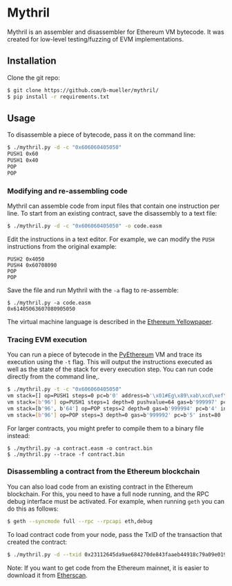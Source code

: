 # Mythril

Mythril is an assembler and disassembler for Ethereum VM bytecode. It was created for low-level testing/fuzzing of EVM implementations.

## Installation

Clone the git repo:

```bash
$ git clone https://github.com/b-mueller/mythril/
$ pip install -r requirements.txt
```

## Usage

To disassemble a piece of bytecode, pass it on the command line:

```bash
$ ./mythril.py -d -c "0x606060405050"
PUSH1 0x60
PUSH1 0x40
POP
POP
```

### Modifying and re-assembling code

Mythril can assemble code from input files that contain one instruction per line. To start from an existing contract, save the disassembly to a text file:

```bash
$ ./mythril.py -d -c "0x606060405050" -o code.easm
```

Edit the instructions in a text editor. For example, we can modify the `PUSH` instructions from the original example:

```
PUSH2 0x4050
PUSH4 0x60708090
POP
POP
```

Save the file and run Mythril with the `-a` flag to re-assemble:

```
$ ./mythril.py -a code.easm 
0x61405063607080905050
```

The virtual machine language is described in the [Ethereum Yellowpaper](http://gavwood.com/paper.pdf).

### Tracing EVM execution

You can run a piece of bytecode in the [PyEthereum](https://github.com/ethereum/pyethereum) VM and trace its execution using the `-t` flag. This will output the instructions executed as well as the state of the stack for every execution step. You can run code directly from the command line,.


```bash
$ ./mythril.py -t -c "0x606060405050"
vm stack=[] op=PUSH1 steps=0 pc=b'0' address=b'\x01#Eg\x89\xab\xcd\xef\x01#Eg\x89\xab\xcd\xef\x01#Eg' depth=0 pushvalue=96 gas=b'1000000' storage={'code': '0x', 'nonce': '0', 'balance': '0', 'storage': {}} inst=96
vm stack=[b'96'] op=PUSH1 steps=1 depth=0 pushvalue=64 gas=b'999997' pc=b'2' inst=96
vm stack=[b'96', b'64'] op=POP steps=2 depth=0 gas=b'999994' pc=b'4' inst=80
vm stack=[b'96'] op=POP steps=3 depth=0 gas=b'999992' pc=b'5' inst=80
```

For larger contracts, you might prefer to compile them to a binary file instead:

```
$ ./mythril.py -a contract.easm -o contract.bin
$ ./mythril.py --trace -f contract.bin
```

### Disassembling a contract from the Ethereum blockchain

You can also load code from an existing contract in the Ethereum blockchain. For this, you need to have a full node running, and the RPC debug interface must be activated. For example, when running `geth` you can do this as follows:

```bash
$ geth --syncmode full --rpc --rpcapi eth,debug
```

To load contract code from your node, pass the TxID of the transaction that created the contract:

```bash
$ ./mythril.py -d --txid 0x23112645da9ae684270de843faaeb44918c79a09e019d3a6cf8b87041020340e -o some_contract.easm
```

Note: If you want to get code from the Ethereum mainnet, it is easier to download it from [Etherscan](https://etherscan.io).
